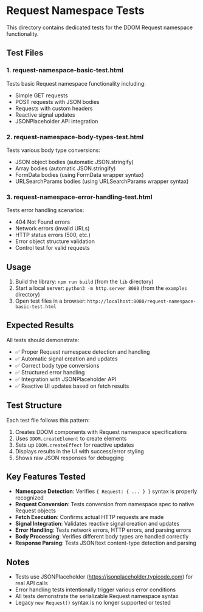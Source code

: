 # Request Namespace Tests

This directory contains dedicated tests for the DDOM Request namespace functionality.

## Test Files

### 1. request-namespace-basic-test.html
Tests basic Request namespace functionality including:
- Simple GET requests
- POST requests with JSON bodies
- Requests with custom headers
- Reactive signal updates
- JSONPlaceholder API integration

### 2. request-namespace-body-types-test.html
Tests various body type conversions:
- JSON object bodies (automatic JSON.stringify)
- Array bodies (automatic JSON.stringify)
- FormData bodies (using FormData wrapper syntax)
- URLSearchParams bodies (using URLSearchParams wrapper syntax)

### 3. request-namespace-error-handling-test.html
Tests error handling scenarios:
- 404 Not Found errors
- Network errors (invalid URLs)
- HTTP status errors (500, etc.)
- Error object structure validation
- Control test for valid requests

## Usage

1. Build the library: `npm run build` (from the `lib` directory)
2. Start a local server: `python3 -m http.server 8080` (from the `examples` directory)
3. Open test files in a browser: `http://localhost:8080/request-namespace-basic-test.html`

## Expected Results

All tests should demonstrate:
- ✅ Proper Request namespace detection and handling
- ✅ Automatic signal creation and updates
- ✅ Correct body type conversions
- ✅ Structured error handling
- ✅ Integration with JSONPlaceholder API
- ✅ Reactive UI updates based on fetch results

## Test Structure

Each test file follows this pattern:
1. Creates DDOM components with Request namespace specifications
2. Uses `DDOM.createElement` to create elements
3. Sets up `DDOM.createEffect` for reactive updates
4. Displays results in the UI with success/error styling
5. Shows raw JSON responses for debugging

## Key Features Tested

- **Namespace Detection**: Verifies `{ Request: { ... } }` syntax is properly recognized
- **Request Conversion**: Tests conversion from namespace spec to native Request objects
- **Fetch Execution**: Confirms actual HTTP requests are made
- **Signal Integration**: Validates reactive signal creation and updates
- **Error Handling**: Tests network errors, HTTP errors, and parsing errors
- **Body Processing**: Verifies different body types are handled correctly
- **Response Parsing**: Tests JSON/text content-type detection and parsing

## Notes

- Tests use JSONPlaceholder (https://jsonplaceholder.typicode.com) for real API calls
- Error handling tests intentionally trigger various error conditions
- All tests demonstrate the serializable Request namespace syntax
- Legacy `new Request()` syntax is no longer supported or tested